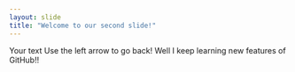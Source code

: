 ```yaml
---
layout: slide
title: "Welcome to our second slide!"
---
```

Your text
Use the left arrow to go back!
Well I keep learning new features of GitHub!!
